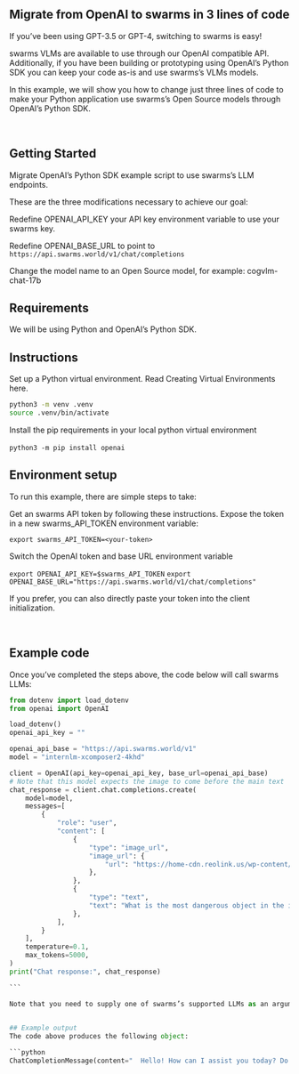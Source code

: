 ## Migrate from OpenAI to swarms in 3 lines of code

If you’ve been using GPT-3.5 or GPT-4, switching to swarms is easy!

swarms VLMs are available to use through our OpenAI compatible API. Additionally, if you have been building or prototyping using OpenAI’s Python SDK you can keep your code as-is and use swarms’s VLMs models.

In this example, we will show you how to change just three lines of code to make your Python application use swarms’s Open Source models through OpenAI’s Python SDK.

​

## Getting Started

Migrate OpenAI’s Python SDK example script to use swarms’s LLM endpoints.

These are the three modifications necessary to achieve our goal:

Redefine OPENAI_API_KEY your API key environment variable to use your swarms key.

Redefine OPENAI_BASE_URL to point to `https://api.swarms.world/v1/chat/completions`

Change the model name to an Open Source model, for example: cogvlm-chat-17b
​

## Requirements

We will be using Python and OpenAI’s Python SDK.
​

## Instructions

Set up a Python virtual environment. Read Creating Virtual Environments here.

```sh
python3 -m venv .venv
source .venv/bin/activate
```

Install the pip requirements in your local python virtual environment

`python3 -m pip install openai`
​

## Environment setup

To run this example, there are simple steps to take:

Get an swarms API token by following these instructions.
Expose the token in a new swarms_API_TOKEN environment variable:

`export swarms_API_TOKEN=<your-token>`

Switch the OpenAI token and base URL environment variable

`export OPENAI_API_KEY=$swarms_API_TOKEN`
`export OPENAI_BASE_URL="https://api.swarms.world/v1/chat/completions"`

If you prefer, you can also directly paste your token into the client initialization.

​

## Example code

Once you’ve completed the steps above, the code below will call swarms LLMs:

````python
from dotenv import load_dotenv
from openai import OpenAI

load_dotenv()
openai_api_key = ""

openai_api_base = "https://api.swarms.world/v1"
model = "internlm-xcomposer2-4khd"

client = OpenAI(api_key=openai_api_key, base_url=openai_api_base)
# Note that this model expects the image to come before the main text
chat_response = client.chat.completions.create(
    model=model,
    messages=[
        {
            "role": "user",
            "content": [
                {
                    "type": "image_url",
                    "image_url": {
                        "url": "https://home-cdn.reolink.us/wp-content/uploads/2022/04/010345091648784709.4253.jpg",
                    },
                },
                {
                    "type": "text",
                    "text": "What is the most dangerous object in the image?",
                },
            ],
        }
    ],
    temperature=0.1,
    max_tokens=5000,
)
print("Chat response:", chat_response)

``` 

Note that you need to supply one of swarms’s supported LLMs as an argument, as in the example above. For a complete list of our supported LLMs, check out our REST API page.

​
## Example output
The code above produces the following object:

```python
ChatCompletionMessage(content="  Hello! How can I assist you today? Do you have any questions or tasks you'd like help with? Please let me know and I'll do my best to assist you.", role='assistant' function_call=None, tool_calls=None)
````
